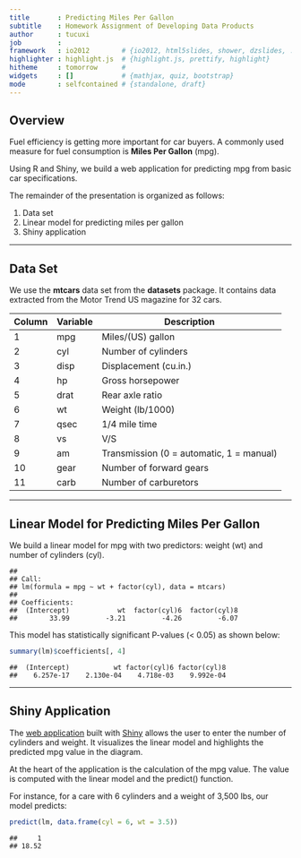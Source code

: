 ```yaml
---
title       : Predicting Miles Per Gallon
subtitle    : Homework Assignment of Developing Data Products
author      : tucuxi
job         : 
framework   : io2012        # {io2012, html5slides, shower, dzslides, ...}
highlighter : highlight.js  # {highlight.js, prettify, highlight}
hitheme     : tomorrow      # 
widgets     : []            # {mathjax, quiz, bootstrap}
mode        : selfcontained # {standalone, draft}
---
```


## Overview

Fuel efficiency is getting more important for car buyers. A commonly used
measure for fuel consumption is **Miles Per Gallon** (mpg).

Using R and Shiny, we build a web application for predicting mpg from basic
car specifications.

The remainder of the presentation is organized as follows:

1. Data set
2. Linear model for predicting miles per gallon
3. Shiny application

--- 

## Data Set



We use the **mtcars** data set from the **datasets** package. It contains
data extracted from the Motor Trend US magazine for 32 cars.

Column  | Variable    | Description
------- | ----------- | -------------------
1       | mpg         | Miles/(US) gallon
2       | cyl         | Number of cylinders
3       | disp        | Displacement (cu.in.)
4       | hp          | Gross horsepower
5       | drat        | Rear axle ratio
6       | wt          | Weight (lb/1000)
7       | qsec	      | 1/4 mile time
8       | vs	      | V/S
9       | am	      | Transmission (0 = automatic, 1 = manual)
10      | gear	      | Number of forward gears
11      | carb	      | Number of carburetors

---

## Linear Model for Predicting Miles Per Gallon

We build a linear model for mpg with two predictors:
weight (wt) and number of cylinders (cyl).


```
## 
## Call:
## lm(formula = mpg ~ wt + factor(cyl), data = mtcars)
## 
## Coefficients:
##  (Intercept)            wt  factor(cyl)6  factor(cyl)8  
##        33.99         -3.21         -4.26         -6.07
```

This model has statistically significant P-values (< 0.05) as shown below:


```r
summary(lm)$coefficients[, 4]
```

```
##  (Intercept)           wt factor(cyl)6 factor(cyl)8 
##    6.257e-17    2.130e-04    4.718e-03    9.992e-04
```

---

## Shiny Application

The [web application](http://tucuxi.shinyapps.io/data_products) built
with [Shiny](http://shiny.rstudio.com) allows the user to enter the
number of cylinders and weight. It visualizes the linear model and
highlights the predicted mpg value in the diagram.

At the heart of the application is the calculation of the mpg value. The
value is computed with the linear model and the predict() function.

For instance, for a care with 6 cylinders and a weight of 3,500 lbs, our
model predicts:


```r
predict(lm, data.frame(cyl = 6, wt = 3.5))
```

```
##     1 
## 18.52
```
